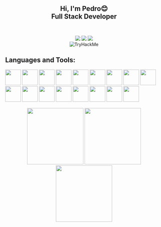 <h2 align="center">Hi, I'm Pedro😊<br>Full Stack Developer</h2>

&nbsp;
    <div align="center">
      <a href="https://t.me/boloto1979"><img src="https://img.shields.io/badge/Telegram-2CA5E0?style=for-the-badge&logo=telegram&logoColor=white"></a>
      <a href="https://criarmeulink.com.br/u/1675193138"><img src="https://img.shields.io/badge/Gmail-D14836?style=for-the-badge&logo=gmail&logoColor=white"></a>
      <a href="https://www.linkedin.com/in/pedro-lima3233/"><img src="https://img.shields.io/badge/linktree-39E09B?style=for-the-badge&logo=linktree&logoColor=white"></a>
    <br/>
    <img src="https://tryhackme-badges.s3.amazonaws.com/pedro.lima1979.png?0"  alt="TryHackMe">
</div>

 ## Languages and Tools: ##
<div aligh="center">
  <img aligh="center" height="50" width="50" src="https://cdn.jsdelivr.net/gh/devicons/devicon/icons/html5/html5-original.svg" />
  <img aligh="center" height="50" width="50" src="https://cdn.jsdelivr.net/gh/devicons/devicon/icons/css3/css3-original.svg" />
  <img aligh="center" height="50" width="50" src="https://cdn.jsdelivr.net/gh/devicons/devicon/icons/javascript/javascript-original.svg" />
  <img aligh="center" height="50" width="50" src="https://cdn.jsdelivr.net/gh/devicons/devicon/icons/python/python-original.svg" />
  <img aligh="center" height="50" width="50" src="https://cdn.jsdelivr.net/gh/devicons/devicon/icons/csharp/csharp-original.svg" />
  <img aligh="center" height="50" width="50" src="https://cdn.jsdelivr.net/gh/devicons/devicon/icons/tailwindcss/tailwindcss-plain.svg" />
  <img aligh="center" height="50" width="50" src="https://cdn.jsdelivr.net/gh/devicons/devicon/icons/cplusplus/cplusplus-original.svg" />
  <img aligh="center" height="50" width="50" src="https://cdn.jsdelivr.net/gh/devicons/devicon/icons/linux/linux-original.svg" />
  <img aligh="center" height="50" width="50" src="https://cdn.jsdelivr.net/gh/devicons/devicon/icons/react/react-original.svg" />
  <img aligh="center" height="50" width="50" src="https://cdn.jsdelivr.net/gh/devicons/devicon/icons/nextjs/nextjs-line.svg" />
  <img aligh="center" height="50" width="50" src="https://vitejs.dev/logo.svg"
  <img aligh="center" height="50" width="50" src="https://cdn.jsdelivr.net/gh/devicons/devicon/icons/mysql/mysql-original-wordmark.svg" />
  <img aligh="center" height="50" width="50" src="https://cdn.jsdelivr.net/gh/devicons/devicon/icons/php/php-original.svg" />
  <img aligh="center" height="50" width="50" src="https://cdn.jsdelivr.net/gh/devicons/devicon/icons/laravel/laravel-plain-wordmark.svg" />
  <img aligh="center" height="50" width="50" src="https://cdn.jsdelivr.net/gh/devicons/devicon/icons/java/java-original.svg" />
  <img aligh="center" height="50" width="50" src="https://cdn.jsdelivr.net/gh/devicons/devicon/icons/typescript/typescript-original.svg" />
  <img aligh="center" height="50" width="50" src="https://cdn.jsdelivr.net/gh/devicons/devicon/icons/github/github-original-wordmark.svg" />
  <img aligh="center" height="50" width="50" src="https://cdn.jsdelivr.net/gh/devicons/devicon/icons/git/git-original.svg" />
</div><br/>
<div align="center">
  <img height="180em" src="https://github-readme-stats.vercel.app/api?username=boloto1979&show_icons=true&theme=radical">
  <img height="180em" src="https://media2.giphy.com/media/bGgsc5mWoryfgKBx1u/giphy.gif?cid=ecf05e47htabcfcqhinj1srtwtq11r15jqntfv1dwm8skh33&rid=giphy.gif&ct=g">
  <img height="180em" src="https://media3.giphy.com/media/iJsjsm6dhNPiQBvztq/giphy.gif?cid=ecf05e47n1momrvnvwruweqff79l5m83y5d7wucs6pqwj9in&rid=giphy.gif&ct=s">
<!--     <img src="https://github-readme-stats.vercel.app/api/top-langs?locale=en&hide_title=false&layout=compact&card_width=320&langs_count=30&theme=github_dark&hide_border=true&username=boloto1979"> -->
</div>
&nbsp;
